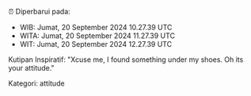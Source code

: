 ⏰ Diperbarui pada:
- WIB: Jumat, 20 September 2024 10.27.39 UTC
- WITA: Jumat, 20 September 2024 11.27.39 UTC
- WIT: Jumat, 20 September 2024 12.27.39 UTC

Kutipan Inspiratif:
"Xcuse me, I found something under my shoes. Oh its your attitude."


Kategori: attitude


